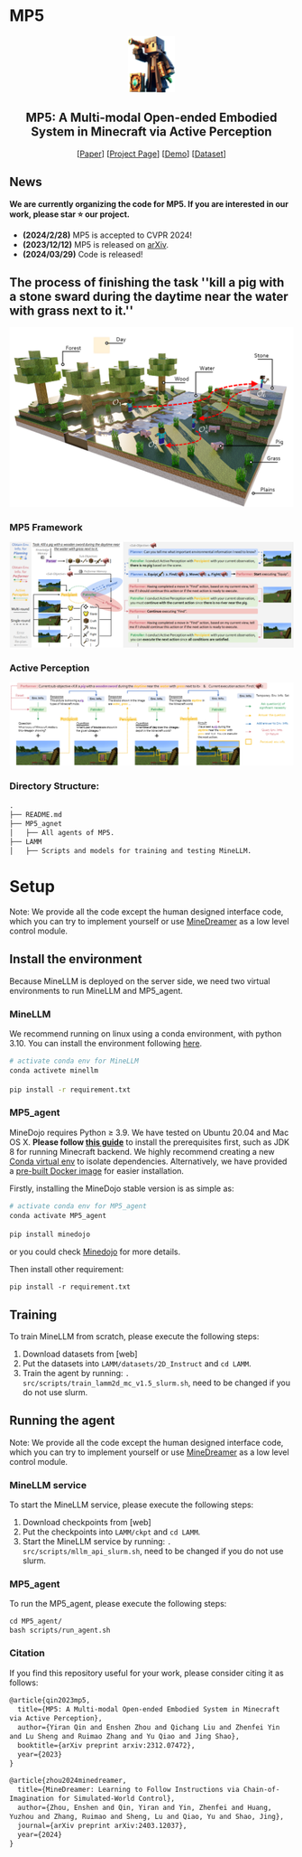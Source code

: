 # MP5
<p align="center"> <img src="Image/logo.png" height=100> </p>
<div align="center">

## MP5: A Multi-modal Open-ended Embodied System in Minecraft via Active Perception
[[Paper](https://arxiv.org/abs/2312.07472v2)]
[[Project Page](https://iranqin.github.io/MP5.github.io/)]
[[Demo](https://www.youtube.com/watch?v=AZeS3C_S_3M)]
[[Dataset](https://huggingface.co/datasets/IranQin/MP5_dataset)]
</div>

## News

**We are currently organizing the code for MP5. If you are interested in our work, please star ⭐ our project.**

- **(2024/2/28)** MP5 is accepted to CVPR 2024!
- **(2023/12/12)** MP5 is released on [arXiv](https://arxiv.org/abs/2312.07472v2).
- **(2024/03/29)** Code is released!


## The process of finishing the task ''kill a pig with a stone sward during the daytime near the water with grass next to it.''
<p align="center">
  <img src="Image/motivation.png">
</p>


### MP5 Framework
<p align="center">
  <img src="Image/pipeline.png">
</p>

### Active Perception
<p align="center">
  <img src="Image/active_perception.png">
</p>

### Directory Structure:

```
.
├── README.md
├── MP5_agnet
│   ├── All agents of MP5.
├── LAMM
│   ├── Scripts and models for training and testing MineLLM.

```


# Setup
Note: We provide all the code except the human designed interface code, which you can try to implement yourself or use [MineDreamer](https://sites.google.com/view/minedreamer/main) as a low level control module.
## Install the environment
Because MineLLM is deployed on the server side, we need two virtual environments to run MineLLM and MP5_agent.
### MineLLM
We recommend running on linux using a conda environment, with python 3.10.
You can install the environment following [here](https://openlamm.github.io/tutorial/installation#training).
```bash
# activate conda env for MineLLM
conda activete minellm

pip install -r requirement.txt
```
### MP5_agent
MineDojo requires Python ≥ 3.9. We have tested on Ubuntu 20.04 and Mac OS X. **Please follow [this guide](https://docs.minedojo.org/sections/getting_started/install.html#prerequisites)** to install the prerequisites first, such as JDK 8 for running Minecraft backend. We highly recommend creating a new [Conda virtual env](https://docs.conda.io/projects/conda/en/latest/user-guide/concepts/environments.html) to isolate dependencies. Alternatively, we have provided a [pre-built Docker image](https://docs.minedojo.org/sections/getting_started/install.html#docker-image) for easier installation.

Firstly, installing the MineDojo stable version is as simple as:

```bash
# activate conda env for MP5_agent
conda activate MP5_agent

pip install minedojo
```
or you could check [Minedojo](https://github.com/MineDojo/MineDojo/tree/main) for more details.

Then install other requirement:
```
pip install -r requirement.txt
```

## Training
 
To train MineLLM from scratch, please execute the following steps:

1. Download datasets from [web]
2. Put the datasets into `LAMM/datasets/2D_Instruct` and `cd LAMM`.
3. Train the agent by running: `. src/scripts/train_lamm2d_mc_v1.5_slurm.sh`, need to be changed if you do not use slurm.

## Running the agent
Note: We provide all the code except the human designed interface code, which you can try to implement yourself or use [MineDreamer](https://sites.google.com/view/minedreamer/main) as a low level control module.
 
### MineLLM service
To start the MineLLM service, please execute the following steps:

1. Download checkpoints from [web]
2. Put the checkpoints into `LAMM/ckpt` and `cd LAMM`.
3. Start the MineLLM service by running: `. src/scripts/mllm_api_slurm.sh`, need to be changed if you do not use slurm.

### MP5_agent
To run the MP5_agent, please execute the following steps:
```
cd MP5_agent/
bash scripts/run_agent.sh
```


### Citation	
If you find this repository useful for your work, please consider citing it as follows:
```
@article{qin2023mp5,
  title={MP5: A Multi-modal Open-ended Embodied System in Minecraft via Active Perception},
  author={Yiran Qin and Enshen Zhou and Qichang Liu and Zhenfei Yin and Lu Sheng and Ruimao Zhang and Yu Qiao and Jing Shao},
  booktitle={arXiv preprint arxiv:2312.07472},
  year={2023}
}
```
```
@article{zhou2024minedreamer,
  title={MineDreamer: Learning to Follow Instructions via Chain-of-Imagination for Simulated-World Control},
  author={Zhou, Enshen and Qin, Yiran and Yin, Zhenfei and Huang, Yuzhou and Zhang, Ruimao and Sheng, Lu and Qiao, Yu and Shao, Jing},
  journal={arXiv preprint arXiv:2403.12037},
  year={2024}
}
```